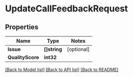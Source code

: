 # UpdateCallFeedbackRequest

## Properties
Name | Type | Notes
------------ | ------------- | -------------
**Issue** | **[]string** | [optional] 
**QualityScore** | **int32** | 

[[Back to Model list]](../README.md#documentation-for-models) [[Back to API list]](../README.md#documentation-for-api-endpoints) [[Back to README]](../README.md)


